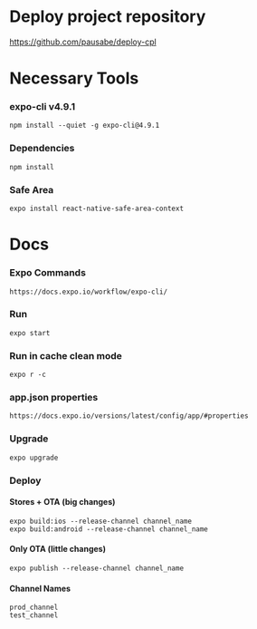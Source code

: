# Deploy project repository
https://github.com/pausabe/deploy-cpl

# Necessary Tools
### expo-cli v4.9.1

    npm install --quiet -g expo-cli@4.9.1

### Dependencies

    npm install

### Safe Area

    expo install react-native-safe-area-context

# Docs
### Expo Commands

    https://docs.expo.io/workflow/expo-cli/

### Run

    expo start

### Run in cache clean mode

    expo r -c

### app.json properties

    https://docs.expo.io/versions/latest/config/app/#properties

### Upgrade

    expo upgrade

### Deploy
#### Stores + OTA (big changes)

    expo build:ios --release-channel channel_name
    expo build:android --release-channel channel_name

#### Only OTA (little changes)

    expo publish --release-channel channel_name

#### Channel Names

    prod_channel
    test_channel